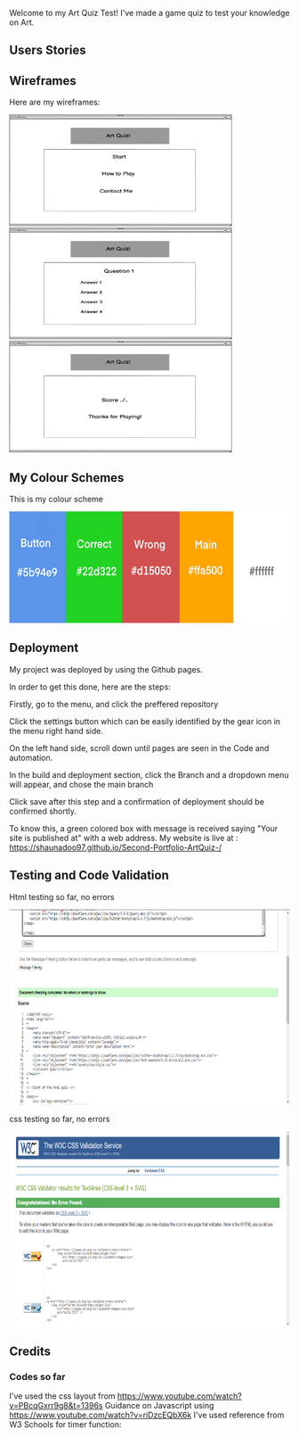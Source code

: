 Welcome to my Art Quiz Test!
I've made a game quiz to test your knowledge on Art. 

## Users Stories 

## Wireframes 
Here are my wireframes:

<img src="assets/documentation/start_page.png" width="400" height="200">
<img src="assets/documentation/playing_page.png" width="400" height="200">
<img src="assets/documentation/thanks.png" width="400" height="200">

## My Colour Schemes

 This is my colour scheme 

 <img src="assets/documentation/colour.png" width="600" height="200"> 

## Deployment 
My project was deployed by using the Github pages.

In order to get this done, here are the steps:

Firstly, go to the menu, and click the preffered repository

Click the settings button which can be easily identified by the gear icon in the menu right hand side.

On the left hand side, scroll down until pages are seen in the Code and automation.

In the build and deployment section, click the Branch and a dropdown menu will appear, and chose the main branch

Click save after this step and a confirmation of deployment should be confirmed shortly.

To know this, a green colored box with message is received saying "Your site is published at" with a web address. My website is live at : https://shaunadoo97.github.io/Second-Portfolio-ArtQuiz-/

## Testing and Code Validation 

Html testing so far, no errors 

<img src="assets/documentation/html_test.png" width="700" height ="350">

css testing so far, no errors 


<img src="assets/documentation/css_test.png" width="700" height ="350">

## Credits
### Codes so far 
I've used the css layout from https://www.youtube.com/watch?v=PBcqGxrr9g8&t=1396s
Guidance on Javascript using https://www.youtube.com/watch?v=riDzcEQbX6k
I've used reference from W3 Schools for timer function: 